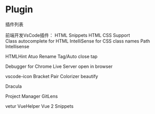# Plugin
插件列表

前端开发VsCode插件：
HTML Snippets
HTML CSS Support  
Class autocomplete for HTML
IntelliSense for CSS class names
Path Intellisense

HTMLHint
Atuo Rename Tag/Auto close tap

Debugger for Chrome
Live Server
open in browser

vscode-icon 
Bracket Pair Colorizer
beautify

Dracula

Project Manager
GitLens

vetur
VueHelper
Vue 2 Snippets
